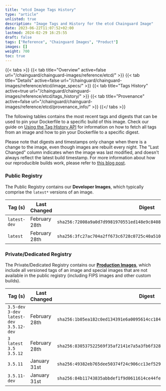 ```yaml
---
title: "etcd Image Tags History"
type: "article"
unlisted: true
description: "Image Tags and History for the etcd Chainguard Image"
date: 2023-06-22T11:07:52+02:00
lastmod: 2024-02-29 16:25:55
draft: false
tags: ["Reference", "Chainguard Images", "Product"]
images: []
weight: 700
toc: true
---
```


{{< tabs >}}
{{< tab title="Overview" active=false url="/chainguard/chainguard-images/reference/etcd/" >}}
{{< tab title="Details" active=false url="/chainguard/chainguard-images/reference/etcd/image_specs/" >}}
{{< tab title="Tags History" active=true url="/chainguard/chainguard-images/reference/etcd/tags_history/" >}}
{{< tab title="Provenance" active=false url="/chainguard/chainguard-images/reference/etcd/provenance_info/" >}}
{{</ tabs >}}

The following tables contains the most recent tags and digests that can be used to pin your Dockerfile to a specific build of this image. Check our guide on [Using the Tag History API](/chainguard/chainguard-images/using-the-tag-history-api/) for information on how to fetch all tags from an image and how to pin your Dockerfile to a specific digest.

Please note that digests and timestamps only change when there is a change to the image, even though images are rebuilt every night. The "Last Changed" column indicates when the image was last modified, and doesn't always reflect the latest build timestamp. For more information about how our reproducible builds work, please refer to [this blog post](https://www.chainguard.dev/unchained/reproducing-chainguards-reproducible-image-builds).

### Public Registry
The Public Registry contains our **Developer Images**, which typically comprise the `latest*` versions of an image.

| Tag (s)       | Last Changed  | Digest                                                                    |
|---------------|---------------|---------------------------------------------------------------------------|
|  `latest-dev` | February 28th | `sha256:72008a9a0d7d9981970551ed148e9c8408787c6966a2da24c29ff84cea5f0aea` |
|  `latest`     | February 28th | `sha256:3fc27ac704a2ff673c6728c0725c40a510e8b9bd13b80fbac162d40a5270a1be` |


### Private/Dedicated Registry
The Private/Dedicated Registry contains our **[Production Images](https://www.chainguard.dev/chainguard-images)**, which include all versioned tags of an image and special images that are not available in the public registry (including FIPS images and other custom builds).

| Tag (s)                                      | Last Changed  | Digest                                                                    |
|----------------------------------------------|---------------|---------------------------------------------------------------------------|
|  `3.5-dev` `3-dev` `latest-dev` `3.5.12-dev` | February 28th | `sha256:1b05ea182c0ed134391e6a0095614cc1842936408b52779f0c3f5c0cd441f715` |
|  `3` `latest` `3.5` `3.5.12`                 | February 28th | `sha256:830537522569f35af2141e7a5a3fb6f32855af4887bc5cd682447aa79e226e34` |
|  `3.5.11`                                    | January 31st  | `sha256:49382eb765dee50374f24c906cc13ef529659a7c9f88d58193b8b2784f7946c5` |
|  `3.5.11-dev`                                | January 31st  | `sha256:84b11743835abbdef1f9d0611614ce44fe53c1469756dff19ba83755b2240171` |

